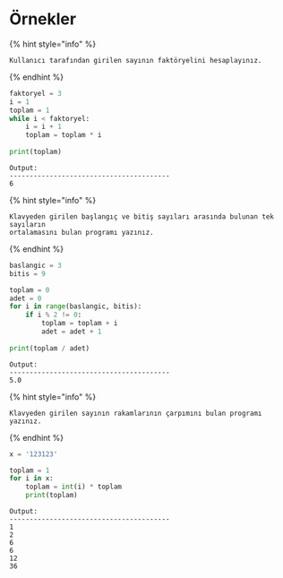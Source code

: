 # Örnekler

{% hint style="info" %}
```
Kullanıcı tarafından girilen sayının faktöryelini hesaplayınız.
```
{% endhint %}

```python
faktoryel = 3
i = 1
toplam = 1
while i < faktoryel:
    i = i + 1
    toplam = toplam * i
    
print(toplam)
```

```
Output:
----------------------------------------
6
```

{% hint style="info" %}
```
Klavyeden girilen başlangıç ve bitiş sayıları arasında bulunan tek sayıların 
ortalamasını bulan programı yazınız.
```
{% endhint %}

```python
baslangic = 3
bitis = 9

toplam = 0
adet = 0
for i in range(baslangic, bitis):
    if i % 2 != 0:
        toplam = toplam + i
        adet = adet + 1
        
print(toplam / adet)
```

```
Output:
----------------------------------------
5.0
```

{% hint style="info" %}
```
Klavyeden girilen sayının rakamlarının çarpımını bulan programı yazınız.
```
{% endhint %}

```python
x = '123123'

toplam = 1
for i in x:
    toplam = int(i) * toplam
    print(toplam)
```

```
Output:
----------------------------------------
1
2
6
6
12
36
```
